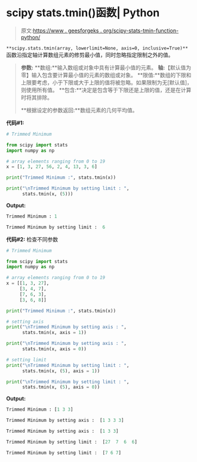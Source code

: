 # scipy stats.tmin()函数| Python

> 原文:[https://www . geesforgeks . org/scipy-stats-tmin-function-python/](https://www.geeksforgeeks.org/scipy-stats-tmin-function-python/)

`**scipy.stats.tmin(array, lowerlimit=None, axis=0, inclusive=True)**` 函数沿指定轴计算数组元素的修剪最小值，同时忽略指定限制之外的值。

> **参数:**
> **数组:**输入数组或对象中具有计算最小值的元素。
> **轴:**【默认值为零】输入包含要计算最小值的元素的数组或对象。
> **限值:**数组的下限和上限要考虑，小于下限或大于上限的值将被忽略。如果限制为无[默认值]，则使用所有值。
> **包含:**决定是包含等于下限还是上限的值，还是在计算时将其排除。
> 
> **根据设定的参数返回:**数组元素的几何平均值。

**代码#1:**

```py
# Trimmed Minimum 

from scipy import stats
import numpy as np 

# array elements ranging from 0 to 19
x = [1, 3, 27, 56, 2, 4, 13, 3, 6]

print("Trimmed Minimum :", stats.tmin(x)) 

print("\nTrimmed Minimum by setting limit : ", 
      stats.tmin(x, (5)))
```

**Output:**

```py
Trimmed Minimum : 1

Trimmed Minimum by setting limit :  6

```

**代码#2:** 检查不同参数

```py
# Trimmed Minimum 

from scipy import stats
import numpy as np 

# array elements ranging from 0 to 19
x = [[1, 3, 27], 
     [3, 4, 7], 
     [7, 6, 3], 
     [3, 6, 8]]

print("Trimmed Minimum :", stats.tmin(x)) 

# setting axis
print("\nTrimmed Minimum by setting axis : ", 
      stats.tmin(x, axis = 1))

print("\nTrimmed Minimum by setting axis : ", 
      stats.tmin(x, axis = 0))

# setting limit
print("\nTrimmed Minimum by setting limit : ", 
      stats.tmin(x, (5), axis = 1))

print("\nTrimmed Minimum by setting limit : ", 
      stats.tmin(x, (5), axis = 0))
```

**Output:**

```py
Trimmed Minimum : [1 3 3]

Trimmed Minimum by setting axis :  [1 3 3 3]

Trimmed Minimum by setting axis :  [1 3 3]

Trimmed Minimum by setting limit :  [27  7  6  6]

Trimmed Minimum by setting limit :  [7 6 7]

```